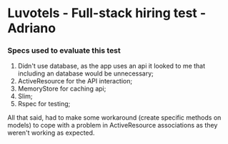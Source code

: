 # Luvotels - Full-stack hiring test - Adriano

### Specs used to evaluate this test

1. Didn't use database, as the app uses an api it looked to me that including an database would be unnecessary;
2. ActiveResource for the API interaction;
3. MemoryStore for caching api;
4. Slim;
5. Rspec for testing;

All that said, had to make some workaround (create specific methods on models) to cope with a problem in ActiveResource associations as they weren't working as expected.
